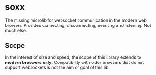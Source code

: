 # soxx

The missing microlib for websocket communication in the modern web browser. Provides connecting, disconnecting, eventing and listening. Not much else.

## Scope

In the interest of size and speed, the scope of this library extends to **modern broswers only**. Compatibility with older browsers that do not support websockets is not the aim or goal of this lib.

